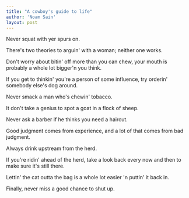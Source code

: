 ```yaml
---
title: "A cowboy's guide to life"
author: 'Noam Sain'
layout: post
---
```


Never squat with yer spurs on.

There's two theories to arguin' with a woman; neither one works.

Don't worry about bitin' off more than you can chew, your mouth is probably a whole lot bigger'n you think.

If you get to thinkin' you're a person of some influence, try orderin' somebody else's dog around.

Never smack a man who's chewin' tobacco.

It don't take a genius to spot a goat in a flock of sheep.

Never ask a barber if he thinks you need a haircut.

Good judgment comes from experience, and a lot of that comes from bad judgment.

Always drink upstream from the herd.

If you're ridin' ahead of the herd, take a look back every now and then to make sure it's still there.

Lettin' the cat outta the bag is a whole lot easier 'n puttin' it back in.

Finally, never miss a good chance to shut up.
